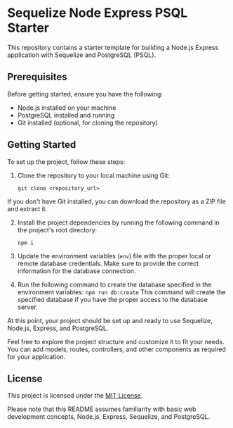 # Sequelize Node Express PSQL Starter

This repository contains a starter template for building a Node.js Express application with Sequelize and PostgreSQL (PSQL).

## Prerequisites

Before getting started, ensure you have the following:

- Node.js installed on your machine
- PostgreSQL installed and running
- Git installed (optional, for cloning the repository)

## Getting Started

To set up the project, follow these steps:

1. Clone the repository to your local machine using Git:

    ```git clone <repository_url>```

If you don't have Git installed, you can download the repository as a ZIP file and extract it.

2. Install the project dependencies by running the following command in the project's root directory:

    ```npm i```

3. Update the environment variables (`env`) file with the proper local or remote database credentials. Make sure to provide the correct information for the database connection.

4. Run the following command to create the database specified in the environment variables:
    ```npm run db:create```
This command will create the specified database if you have the proper access to the database server.

At this point, your project should be set up and ready to use Sequelize, Node.js, Express, and PostgreSQL.

Feel free to explore the project structure and customize it to fit your needs. You can add models, routes, controllers, and other components as required for your application.

## License

This project is licensed under the [MIT License](LICENSE).

Please note that this README assumes familiarity with basic web development concepts, Node.js, Express, Sequelize, and PostgreSQL.

